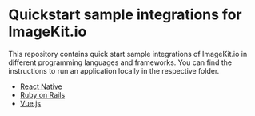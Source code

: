 # Quickstart sample integrations for ImageKit.io

This repository contains quick start sample integrations of ImageKit.io in different programming languages and frameworks. You can find the instructions to run an application locally in the respective folder.

* [React Native](/react-native)
* [Ruby on Rails](/ruby-on-rails)
* [Vue.js](/vuejs)
